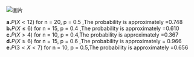 ![圖片](https://github.com/user-attachments/assets/b040186e-586c-45f8-b39e-3f33a9852035)

**a.**$P(X < 12) \text{ for }$ n = 20, p = 0.5 ,The probability is approximately =0.748\
**b.**$P(X \leq 6) \text{ for }$ n = 15, p = 0.4 ,The probability is approximately =0.610\
**c.**$P(X >4) \text{ for }$ n = 10, p = 0.4,The probability is approximately =0.367\
**d.**$P(X \geq 6) \text{ for }$ n = 15, p = 0.6 ,The probability is approximately = 0.966\
**e.**$P(3 < X < 7) \text{ for }$ n = 10, p = 0.5,The probability is approximately =0.656

